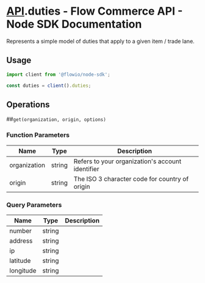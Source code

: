 # [API](README.md).duties - Flow Commerce API - Node SDK Documentation

Represents a simple model of duties that apply to a given item / trade lane.

## Usage

```JavaScript
import client from '@flowio/node-sdk';

const duties = client().duties;
```

## Operations

##`get(organization, origin, options)`

### Function Parameters

| Name  | Type | Description |
| ---- | ---- | ---- |
| organization | string | Refers to your organization&#x27;s account identifier |
| origin | string | The ISO 3 character code for country of origin |

### Query Parameters

| Name  | Type | Description |
| ---- | ---- | ---- |
| number | string |  |
| address | string |  |
| ip | string |  |
| latitude | string |  |
| longitude | string |  |


